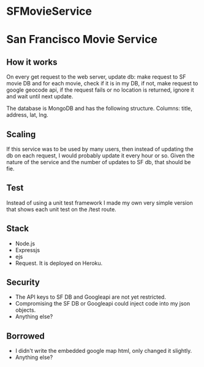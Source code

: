 # SFMovieService

# San Francisco Movie Service 


## How it works
On every get request to the web server, update db:
make request to SF movie DB and for each movie,
check if it is in my DB,
if not, make request to google geocode api,
if the request fails or no location is returned,
ignore it and wait until next update.

The database is MongoDB and has the following structure.
Columns: title, address, lat, lng.


## Scaling
If this service was to be used by many users,
then instead of updating the db on each request,
I would probably update it every hour or so.
Given the nature of the service and the number
of updates to SF db, that should be fie.


## Test
Instead of using a unit test framework
I made my own very simple version that shows each
unit test on the /test route.


## Stack
* Node.js
* Expressjs
* ejs
* Request.
It is deployed on Heroku.


## Security
* The API keys to SF DB and Googleapi are not yet restricted.
* Compromising the SF DB or Googleapi could inject code into my json objects.
* Anything else?


## Borrowed
* I didn't write the embedded google map html, only changed it slightly.
* Anything else?